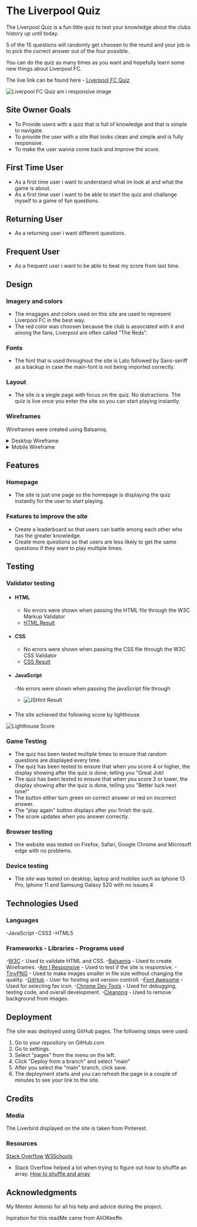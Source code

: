 # The Liverpool Quiz

The Liverpool Quiz is a fun little quiz to test your knowledge about the clubs history up until today.

5 of the 15 questions will randomly get choosen to the round and your job is to pick the correct answer out of the four possible.

You can do the quiz as many times as you want and hopefully learn some new things about Liverpool FC.

The live link can be found here - [Liverpool FC Quiz](https://antongustafsson97.github.io/liverpool-quiz/)

![Liverpool FC Quiz am i responsive image](docs/readme_images/am_i_responsive.png)

## Site Owner Goals
- To Provide users with a quiz that is full of knowledge and that is simple to navigate.
- To provide the user with a site that looks clean and simple and is fully responsive.
- To make the user wanna come back and improve the score.

## First Time User
- As a first time user i want to understand what im look at and what the game is about.
- As a first time user i want to be able to start the quiz and challange myself to a game of fun questions.

## Returning User
- As a returning user i want different questions.

## Frequent User
- As a frequent user i want to be able to beat my score from last time.

## Design

### Imagery and colors
- The imagages and colors used on this site are used to represent Liverpool FC in the best way.
- The red color was choosen because the club is associated with it and among the fans, Liverpool are often called "The Reds".

### Fonts
- The font that is used throughout the site is Lato followed by Sans-seriff as a backup in case the main-font is not being imported correctly.

### Layout

- The site is a single page with focus on the quiz. No distractions. The quiz is live once you enter the site so you can start playing instantly.

### Wireframes

Wireframes were created using Balsamiq.

<details>

<summary>Desktop Wireframe</summary>

![Desktop Wireframe 1](docs/wireframes/wireframe_desktop.png)
![Desktop Wireframe 2](docs/wireframes/wireframe_desktop%202.png)

</details>

<details>

<summary>Mobile Wireframe</summary>

![Mobile Wireframe](docs/wireframes/wireframe_mobile.png)

</details>

## Features

### Homepage
- The site is just one page so the homepage is displaying the quiz instantly for the user to start playing.

### Features to improve the site
- Create a leaderboard so that users can battle among each other who has the greater knowledge.
- Create more questions so that users are less likely to get the same questions if they want to play multiple times.

## Testing

### Validator testing
- #### HTML
   - No errors were shown when passing the HTML file through the W3C Markup Validator
   - [HTML Result](https://validator.w3.org/nu/?doc=https%3A%2F%2Fantongustafsson97.github.io%2Fliverpool-quiz%2F)

- #### CSS
   - No errors were shown when passing the CSS file through the W3C CSS Validator
   - [CSS Result](https://jigsaw.w3.org/css-validator/validator?uri=https%3A%2F%2Fantongustafsson97.github.io%2Fliverpool-quiz%2F&profile=css3svg&usermedium=all&warning=1&vextwarning=&lang=sv) 

- #### JavaScript
   -No errors were shown when passing the javaScript file through  
   - ![JSHint Result](docs/readme_images/jshint.png)  

###
- The site achieved the following score by lighthouse

![Lighthouse Score](docs/readme_images/lighthouse_liverpool_quiz.png)

### Game Testing
- The quiz has been tested multiple times to ensure that random questions are displayed every time.
- The quiz has been tested to ensure that when you score 4 or higher, the display showing after the quiz is done, telling you "Great Job!
- The quiz has been tested to ensure that when you score 3 or lower, the display showing after the quiz is done, telling you "Better luck next time!"
- The button either turn green on correct answer or red on incorrect answer.
- The "play again" button displays after you finish the quiz.
- The score updates when you answer correctly.

### Browser testing
- The website was tested on Firefox, Safari, Google Chrome and Microsoft edge with no problems.

### Device testing
- The site was tested on desktop, laptop and mobiles such as Iphone 13 Pro, Iphone 11 and Samsung Galaxy S20 with no issues.4

## Technologies Used

### Languages
-JavaScript
-CSS3
-HTML5

### Frameworks - Libraries - Programs used
-[W3C](https://www.w3.org/) - Used to validate HTML and CSS.
-[Balsamiq](https://balsamiq.com/) - Used to create Wireframes.
-[Am I Responsive](https://amiresponsive.co.uk/) - Used to test if the site is responsive.
-[TinyPNG](https://tinypng.com/) - Used to make images smaller in file size without changing the quality.
-[GitHub](https://github.com/) - User for hosting and version controll.
-[Font Awesome](https://fontawesome.com/) - Used for selecting fav icon.
-[Chrome Dev Tools](https://developer.chrome.com/docs/devtools/) - Used for debugging, testing code, and overall development.
-[Cleanpng](https://www.cleanpng.com/) - Used to remove background from images.

## Deployment

The site was deployed using GitHub pages. The following steps were used:

1. Go to your repository on GitHub.com
2. Go to settings.
3. Select "pages" from the menu on the left.
4. Click "Deploy from a branch" and select "main"
5. After you select the "main" branch, click save.
6. The deployment starts and you can refresh the page in a couple of minutes to see your link to the site.

## Credits

### Media
The Liverbird displayed on the site is taken from Pinterest.

### Resources
[Stack Overflow](https://stackoverflow.com/) 
[W3Schools](https://www.w3schools.com/)

- Stack Overflow helped a lot when trying to figure out how to shuffle an array. [How to shuffle and array](https://stackoverflow.com/questions/2450954/how-to-randomize-shuffle-a-javascript-array)

## Acknowledgments
My Mentor Antonio for all his help and advice during the project.

Inpiration for this readMe came from AliOKeeffe.






